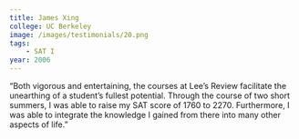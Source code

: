 ```yaml
---
title: James Xing
college: UC Berkeley
image: /images/testimonials/20.png
tags:
    - SAT I
year: 2006
---
```


“Both vigorous and entertaining, the courses at Lee’s Review facilitate
the unearthing of a student’s fullest potential. Through the course of two
short summers, I was able to raise my SAT score of 1760 to 2270.
Furthermore, I was able to integrate the knowledge I gained from there
into many other aspects of life.”
